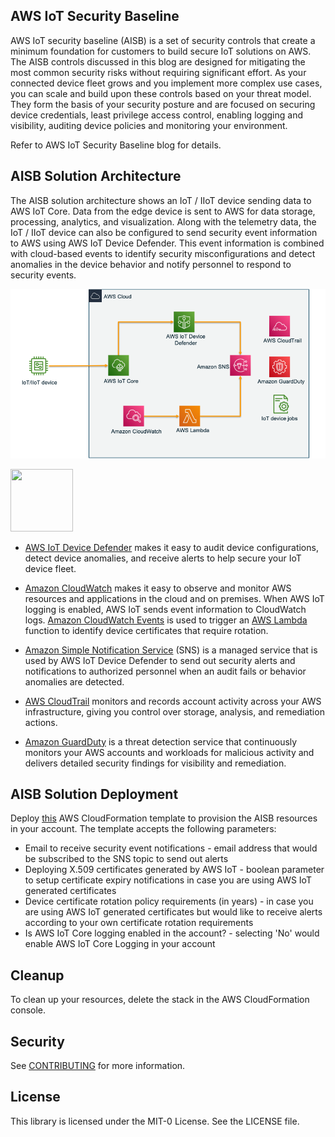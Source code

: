 ## AWS IoT Security Baseline

AWS IoT security baseline (AISB) is a set of security controls that create a minimum foundation for customers to build secure IoT solutions on AWS. The AISB controls discussed in this blog are designed for mitigating the most common security risks without requiring significant effort. As your connected device fleet grows and you implement more complex use cases, you can scale and build upon these controls based on your threat model. They form the basis of your security posture and are focused on securing device credentials, least privilege access control, enabling logging and visibility, auditing device policies and monitoring your environment.

Refer to AWS IoT Security Baseline blog for details.

## AISB Solution Architecture 

The AISB solution architecture shows an IoT / IIoT device sending data to AWS IoT Core. Data from the edge device is sent to AWS for data storage, processing, analytics, and visualization. Along with the telemetry data, the IoT / IIoT device can also be configured  to send security event information to AWS using AWS IoT Device Defender. This event information is combined with cloud-based events to identify security misconfigurations and detect anomalies in the device behavior and notify personnel to respond to security events. 

![AISB solution architecture](https://github.com/aws-samples/aws-iot-security-baseline/blob/main/images/blog_image.png)

<img src="[https://your-image-url.type](https://github.com/aws-samples/aws-iot-security-baseline/blob/main/images/blog_image.png)" width="100" height="100">

- [AWS IoT Device Defender](https://aws.amazon.com/iot-device-defender/) makes it easy to audit device configurations, detect device anomalies, and receive alerts to help secure your IoT device fleet.

- [Amazon CloudWatch](https://aws.amazon.com/cloudwatch/) makes it easy to observe and monitor AWS resources and applications in the cloud and on premises. When AWS IoT logging is enabled, AWS IoT sends event information to CloudWatch logs. [Amazon CloudWatch Events](https://docs.aws.amazon.com/AmazonCloudWatch/latest/events/WhatIsCloudWatchEvents.html) is used to trigger an [AWS Lambda](https://aws.amazon.com/lambda/) function to identify device certificates that require rotation. 

- [Amazon Simple Notification Service](https://aws.amazon.com/sns/) (SNS) is a managed service that is used by AWS IoT Device Defender to send out security alerts and notifications to authorized personnel when an audit fails or behavior anomalies are detected. 

- [AWS CloudTrail](https://aws.amazon.com/cloudtrail/) monitors and records account activity across your AWS infrastructure, giving you control over storage, analysis, and remediation actions.

- [Amazon GuardDuty](https://aws.amazon.com/guardduty/) is a threat detection service that continuously monitors your AWS accounts and workloads for malicious activity and delivers detailed security findings for visibility and remediation.


## AISB Solution Deployment

Deploy [this](https://github.com/aws-samples/aws-iot-security-baseline/blob/main/template/aws_iot_security_baseline.yaml) AWS CloudFormation template to provision the AISB resources in your account. The template accepts the following parameters:

- Email to receive security event notifications - email address that would be subscribed to the SNS topic to send out alerts
- Deploying X.509 certificates generated by AWS IoT - boolean parameter to setup certificate expiry notifications in case you are using AWS IoT generated certificates
- Device certificate rotation policy requirements (in years) - in case you are using AWS IoT generated certificates but would like to receive alerts according to your own certificate rotation requirements
- Is AWS IoT Core logging enabled in the account? - selecting 'No' would enable AWS IoT Core Logging in your account 

## Cleanup

To clean up your resources, delete the stack in the AWS CloudFormation console.

## Security

See [CONTRIBUTING](CONTRIBUTING.md#security-issue-notifications) for more information.

## License

This library is licensed under the MIT-0 License. See the LICENSE file.

